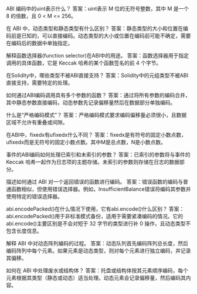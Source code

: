 ABI 编码中的uint<M>表示什么？
答案：uint<M>表示 M 位的无符号整数，其中 M 是一个 8 的倍数，且 0 < M <= 256。

在 ABI 中，动态类型和静态类型有什么区别？
答案：静态类型的大小和位置在编码前是已知的，可以直接编码。动态类型的大小或位置在编码前可能不确定，需要在编码后的数据中单独指定。

解释函数选择器(function selector)在ABI中的用途。
答案：函数选择器用于指定调用的具体函数，它是 Keccak 哈希的某个函数签名的前 4 个字节。

在Solidity中，哪些类型不被ABI直接支持？
答案：Solidity中的元组类型不被ABI直接支持，需要特定的处理。

如何通过ABI编码调用具有多个参数的函数？
答案：通过将所有参数的编码合并，其中静态参数直接编码，动态参数先记录偏移量然后在数据部分单独编码。

什么是“严格编码模式”？
答案：严格编码模式要求编码偏移量必须很小，且数据区域不允许有重叠或间隙。

在ABI中，fixed<M>x<N>有ufixed<M>x<N>什么不同？
答案：fixed<M>x<N>是有符号的固定小数点数，ufixed<M>x<N>而是无符号的固定小数点数。其中M是总点数，N是小数点数。

事件的ABI编码如何处理已索引和未索引的参数？
答案：已索引的参数将与事件的 Keccak 哈希一起作为日志项的主题存储。未索引的参数则存储在日志的数据部分。

描述如何通过 ABI 对一个返回错误的函数进行编码。
答案：错误函数的编码与普通函数相似，但使用错误选择器。例如，InsufficientBalance错误将编码其参数并使用特定的错误选择器。

abi.encodePacked()在什么情况下使用，它有abi.encode()什么区别？
答案：abi.encodePacked()用于非标准模式备份，适用于需要紧凑编码的情况。它的abi.encode()主要区别是不会对短于 32 字节的类型进行补 0 操作，且动态类型不包含长度信息。

解释 ABI 中对动态阵列编码的过程。
答案：动态队列首先编码阵列总长度，然后编码阵列中每个元素。如果元素是动态类型，则对每个元素进行独立编码，并记录其偏移。

如何在 ABI 中处理废水或结构体？
答案：托盘或结构体按其元素顺序编码，每个元素根据其类型（静态或动态）适当处理。动态元素会记录偏移量，然后编码其内容。